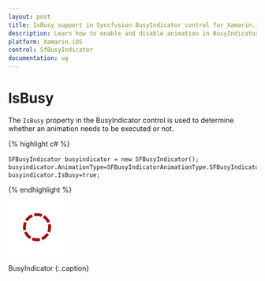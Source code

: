 ```yaml
---
layout: post
title: IsBusy support in Syncfusion BusyIndicator control for Xamarin.iOS
description: Learn how to enable and disable animation in BusyIndicator
platform: Xamarin.iOS
control: SfBusyIndicator
documentation: ug
---
```


# IsBusy

The `IsBusy` property in the BusyIndicator control is used to determine whether an animation needs to be executed or not. 

{% highlight c# %}

	SFBusyIndicator busyindicator = new SFBusyIndicator();
	busyindicator.AnimationType=SFBusyIndicatorAnimationType.SFBusyIndicatorAnimationTypeSingleCircle;
	busyindicator.IsBusy=true;

{% endhighlight %}

![](images/IsBusy_img1.png)                 

BusyIndicator
{:.caption}